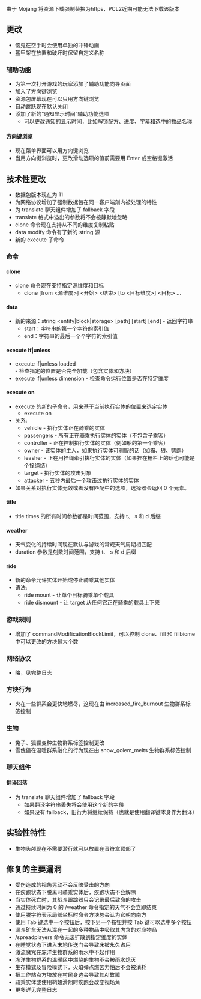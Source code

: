 由于 Mojang 将资源下载强制替换为https，PCL2近期可能无法下载该版本
## 更改
* 恼鬼在空手时会使用单独的冲锋动画
* 盔甲架在放置和破坏时保留自定义名称
### 辅助功能
* 为第一次打开游戏的玩家添加了辅助功能向导页面
* 加入了方向键浏览
* 资源包屏幕现在可以只用方向键浏览
* 自动跳跃现在默认关闭
* 添加了新的“通知显示时间”辅助功能选项
	* 可以更改通知的显示时间，比如解锁配方、进度、字幕和选中的物品名称
#### 方向键浏览
* 现在菜单界面可以用方向键浏览
* 当用方向键浏览时，更改滑动选项的值前需要用 Enter 或空格键激活
## 技术性更改
* 数据包版本现在为 11
* 为网络协议增加了强制数据包在同一客户端刻内被处理的特性
* 为 translate 聊天组件增加了 fallback 字段
* translate 格式中溢出的参数将不会被静默地忽略
* clone 命令现在支持从不同的维度复制粘贴
* data modify 命令有了新的 string 源
* 新的 execute 子命令
### 命令
#### clone
* clone 命令现在支持指定源维度和目标
	* clone [from <源维度>] <开始> <结束> [to <目标维度>] <目标> ...
#### data
* 新的来源：string <entity|block|storage> [path] [start] [end] - 返回字符串
	* start：字符串的第一个字符的索引值
	* end：字符串的最后一个个字符的索引值
#### execute if|unless
* execute if|unless loaded <pos> - 检查指定的位置是否完全加载（包含实体和方块）
* execute if|unless dimension <dimension> - 检查命令运行位置是否在特定维度
#### execute on
* execute 的新的子命令，用来基于当前执行实体的位置来选定实体
	* execute on <relation>
* 关系:
	* vehicle - 执行实体正在骑乘的实体
	* passengers - 所有正在骑乘执行实体的实体（不包含子乘客）
	* controller - 正在控制执行实体的实体（例如船的第一个乘客）
	* owner - 该实体的主人，如果执行实体可驯服的话（如猫、狼、鹦鹉）
	* leasher - 正在用拴绳牵引执行实体的实体（如果拴在栅栏上的话也可能是个拴绳结）
	* target - 执行实体的攻击对象
	* attacker - 五秒内最后一个攻击过执行实体的实体
* 如果关系对执行实体无效或者没有匹配中的选项，选择器会返回 0 个元素。
#### title
* title times 的所有时间参数都是时间范围，支持 t、 s 和 d 后缀
#### weather
* 天气变化的持续时间现在默认与游戏的常规天气周期相匹配
* duration 参数是刻数时间范围，支持 t、 s 和 d 后缀
#### ride
* 新的命令允许实体开始或停止骑乘其他实体
* 语法:
	* ride <target> mount <vehicle> - 让单个目标骑乘单个载具
	* ride <target> dismount - 让 target 从任何它正在骑乘的载具上下来
### 游戏规则
* 增加了 commandModificationBlockLimit，可以控制 clone、fill 和 fillbiome 中可以更改的方块最大个数
### 网络协议
* 略，见完整日志
### 方块行为
* 火在一些群系会更快地燃尽，这现在由 increased_fire_burnout 生物群系标签控制
### 生物
* 兔子、狐狸变种生物群系标签控制更改
* 雪傀儡在温暖群系融化的行为现在由 snow_golem_melts 生物群系标签控制
### 聊天组件
#### 翻译回落
* 为 translate 聊天组件增加了 fallback 字段
	* 如果翻译字符串丢失将会使用这个新的字段
	* 如果没有 fallback，旧行为将继续保持（也就是使用翻译键本身作为翻译）
## 实验性特性
* 生物头颅现在不需要潜行就可以放置在音符盒顶部了
## 修复的主要漏洞
* 受伤造成的视角晃动不会反映受击的方向
* 在疾跑状态下脱离可骑乘实体后，疾跑状态不会解除
* 当实体死亡时，其战斗跟踪器只会记录最后致命的攻击
* 通过持续时间为 0 的 /weather 命令指定的天气不会立即结束
* 使用脱字符表示局部坐标时命令方块总会认为它朝向南方
* 使用 Tab 键选中一个按钮后，按下另一个按钮并按 Tab 键可以选中多个按钮
* 漏斗矿车无法从混在一起的多种物品中吸取其内含的对应物品
* /spreadplayers 命令无法扩散到指定维度的实体
* 在睡觉状态下进入末地传送门会导致床被永久占用
* 激流魔咒在冻洋生物群系的雨水中不起作用
* 冻洋生物群系的温暖区中燃烧的生物不会被雨水熄灭
* 生存模式及冒险模式下，火焰弹点燃苦力怕后不会被消耗
* 把工作站点方块放在村民身边会导致其AI故障
* 骑乘实体或使用鞘翅滑翔时疾跑会改变视场角
* 更多详见完整日志
